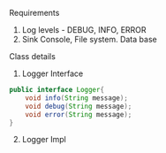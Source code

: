 Requirements
1. Log levels - DEBUG, INFO, ERROR
2. Sink Console, File system. Data base

Class details
1. Logger Interface
```java
public interface Logger{
    void info(String message);
    void debug(String message);
    void error(String message);
}
```

2. Logger Impl









